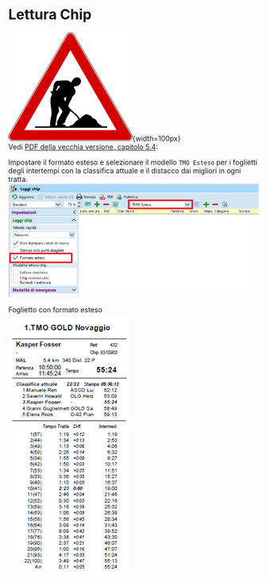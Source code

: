 # Lettura Chip

![Lavori in corso](../../img/lavori_in_corso.png){width=100px}  
Vedi [PDF della vecchia versione, capitolo 5.4](../../gestione_gara_org/inc/Istruzioni_OL_einzel_per_TMO_v2_4.pdf): 

Impostare il formato esteso e selezionare il modello `TMO Esteso` per i foglietti degli intertempi con la classifica attuale e il distacco dai migliori in ogni tratta.  
![Fomrato esteso](inc/giorno_lettura_chip_formato_esteso.png)  
  
Foglietto con formato esteso  
![Foglietto](inc/giorno_foglietto_formato_esteso.png)  

  

